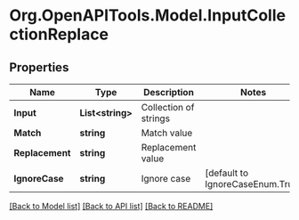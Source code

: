 
# Org.OpenAPITools.Model.InputCollectionReplace

## Properties

Name | Type | Description | Notes
------------ | ------------- | ------------- | -------------
**Input** | **List&lt;string&gt;** | Collection of strings | 
**Match** | **string** | Match value | 
**Replacement** | **string** | Replacement value | 
**IgnoreCase** | **string** | Ignore case | [default to IgnoreCaseEnum.True]

[[Back to Model list]](../README.md#documentation-for-models)
[[Back to API list]](../README.md#documentation-for-api-endpoints)
[[Back to README]](../README.md)

